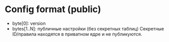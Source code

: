# Config format (public)
- byte[0]: version
- bytes[1..N]: публичные настройки (без секретных таблиц)
Секретные ID/правила находятся в приватном ядре и не публикуются.
